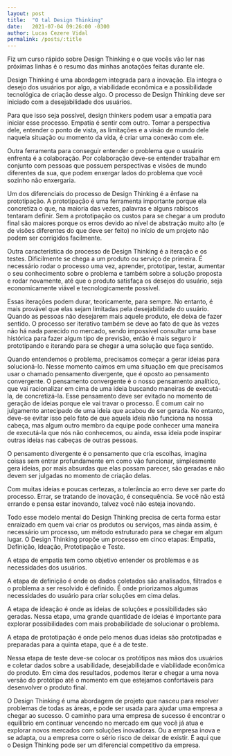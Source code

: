 ```yaml
---
layout: post
title:  "O tal Design Thinking"
date:   2021-07-04 09:26:00 -0300
author: Lucas Cezere Vidal
permalink: /posts/:title
---
```

Fiz um curso rápido sobre Design Thinking e o que vocês vão ler nas próximas linhas é o resumo das minhas anotações feitas durante ele.

Design Thinking é uma abordagem integrada para a inovação. Ela integra o desejo dos usuários por algo, a viabilidade econômica e a possibilidade tecnológica de criação desse algo. O processo de Design Thinking deve ser iniciado com a desejabilidade dos usuários.

Para que isso seja possível, design thinkers podem usar a empatia para iniciar esse processo. Empatia é sentir com outro. Tomar a perspectiva dele, entender o ponto de vista, as limitações e a visão de mundo dele naquela situação ou momento da vida, é criar uma conexão com ele.

Outra ferramenta para conseguir entender o problema que o usuário enfrenta é a colaboração. Por colaboração deve-se entender trabalhar em conjunto com pessoas que possuem perspectivas e visões de mundo diferentes da sua, que podem enxergar lados do problema que você sozinho não enxergaria.

Um dos diferenciais do processo de Design Thinking é a ênfase na prototipação. A prototipação é uma ferramenta importante porque ela concretiza o que, na maioria das vezes, palavras e alguns rabiscos tentaram definir. Sem a prototipação os custos para se chegar a um produto final são maiores porque os erros devido ao nível de abstração muito alto (e de visões diferentes do que deve ser feito) no início de um projeto não podem ser corrigidos facilmente.

Outra característica do processo de Design Thinking é a iteração e os testes. Dificilmente se chega a um produto ou serviço de primeira. É necessário rodar o processo uma vez, aprender, prototipar, testar, aumentar o seu conhecimento sobre o problema e também sobre a solução proposta e rodar novamente, até que o produto satisfaça os desejos do usuário, seja economicamente viável e tecnologicamente possível.

Essas iterações podem durar, teoricamente, para sempre. No entanto, é mais provável que elas sejam limitadas pela desejabilidade do usuário. Quando as pessoas não desejarem mais aquele produto, ele deixa de fazer sentido. O processo ser iterativo também se deve ao fato de que às vezes não há nada parecido no mercado, sendo impossível consultar uma base histórica para fazer algum tipo de previsão, então é mais seguro ir prototipando e iterando para se chegar a uma solução que faça sentido.

Quando entendemos o problema, precisamos começar a gerar ideias para solucioná-lo. Nesse momento caímos em uma situação em que precisamos usar o chamado pensamento divergente, que é oposto ao pensamento convergente. O pensamento convergente é o nosso pensamento analítico, que vai racionalizar em cima de uma ideia buscando maneiras de executá-la, de concretizá-la. Esse pensamento deve ser evitado no momento de geração de ideias porque ele vai travar o processo. É comum cair no julgamento antecipado de uma ideia que acabou de ser gerada. No entanto, deve-se evitar isso pelo fato de que aquela ideia não funciona na nossa cabeça, mas algum outro membro da equipe pode conhecer uma maneira de executá-la que nós não conhecemos, ou ainda, essa ideia pode inspirar outras ideias nas cabeças de outras pessoas.

O pensamento divergente é o pensamento que cria escolhas, imagina coisas sem entrar profundamente em como vão funcionar, simplesmente gera ideias, por mais absurdas que elas possam parecer, são geradas e não devem ser julgadas no momento de criação delas.

Com muitas ideias e poucas certezas, a tolerância ao erro deve ser parte do processo. Errar, se tratando de inovação, é consequência. Se você não está errando e pensa estar inovando, talvez você não esteja inovando.

Todo esse modelo mental do Design Thinking precisa de certa forma estar enraizado em quem vai criar os produtos ou serviços, mas ainda assim, é necessário um processo, um método estruturado para se chegar em algum lugar. O Design Thinking propõe um processo em cinco etapas: Empatia, Definição, Ideação, Prototipação e Teste.

A etapa de empatia tem como objetivo entender os problemas e as necessidades dos usuários.

A etapa de definição é onde os dados coletados são analisados, filtrados e o problema a ser resolvido é definido. É onde priorizamos algumas necessidades do usuário para criar soluções em cima delas.

A etapa de ideação é onde as ideias de soluções e possibilidades são geradas. Nessa etapa, uma grande quantidade de ideias é importante para explorar possibilidades com mais probabilidade de solucionar o problema.

A etapa de prototipação é onde pelo menos duas ideias são prototipadas e preparadas para a quinta etapa, que é a de teste.

Nessa etapa de teste deve-se colocar os protótipos nas mãos dos usuários e coletar dados sobre a usabilidade, desejabilidade e viabilidade econômica do produto. Em cima dos resultados, podemos iterar e chegar a uma nova versão do protótipo até o momento em que estejamos confortáveis para desenvolver o produto final.

O Design Thinking é uma abordagem de projeto que nasceu para resolver problemas de todas as áreas, e pode ser usada para ajudar uma empresa a chegar ao sucesso. O caminho para uma empresa de sucesso é encontrar o equilíbrio em continuar vencendo no mercado em que você já atua e explorar novos mercados com soluções inovadoras. Ou a empresa inova e se adapta, ou a empresa corre o sério risco de deixar de existir. É aqui que o Design Thinking pode ser um diferencial competitivo da empresa.
